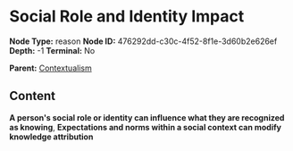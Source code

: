 # Social Role and Identity Impact

**Node Type:** reason
**Node ID:** 476292dd-c30c-4f52-8f1e-3d60b2e626ef
**Depth:** -1
**Terminal:** No

**Parent:** [Contextualism](contextualism.md)

## Content

**A person's social role or identity can influence what they are recognized as knowing**, **Expectations and norms within a social context can modify knowledge attribution**
